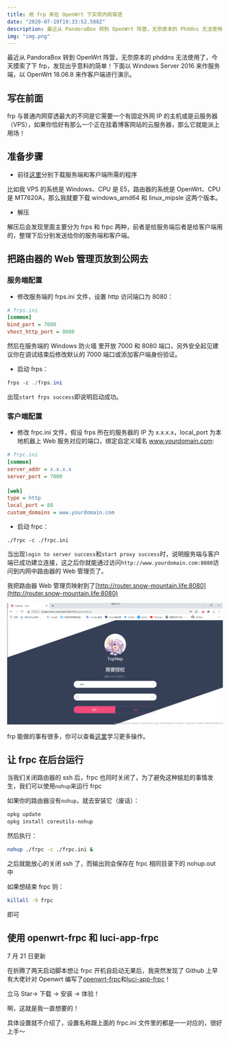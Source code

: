 ```yaml
---
title: 用 frp 来在 OpenWrt 下实现内网穿透
date: "2020-07-19T19:33:52.588Z"
description: 最近从 PandoraBox 转到 OpenWrt 阵营，无奈原本的 Phddns 无法使用了，今天摸索了下 frp，发现出乎意料的简单！
img: "img.png"
---
```


最近从 PandoraBox 转到 OpenWrt 阵营，无奈原本的 phddns 无法使用了，今天摸索了下 frp，发现出乎意料的简单！下面以 Windows Server 2016 来作服务端，以 OpenWrt 18.06.8 来作客户端进行演示。

## 写在前面

frp 与普通内网穿透最大的不同是它需要一个有固定外网 IP 的主机或是云服务器（VPS），如果你恰好有那么一个正在挂着博客网站的云服务器，那么它就能派上用场！

## 准备步骤

- 前往[这里](https://github.com/fatedier/frp/releases)分别下载服务端和客户端所需的程序

比如我 VPS 的系统是 Windows、CPU 是 E5，路由器的系统是 OpenWrt、CPU 是 MT7620A，那么我就要下载 windows_amd64 和 linux_mipsle 这两个版本。

- 解压

解压后会发现里面主要分为 frps 和 frpc 两种，前者是给服务端后者是给客户端用的，整理下后分别发送给你的服务端和客户端。

## 把路由器的 Web 管理页放到公网去

### 服务端配置

- 修改服务端的 frps.ini 文件，设置 http 访问端口为 8080：

```ini
# frps.ini
[common]
bind_port = 7000
vhost_http_port = 8080
```

然后在服务端的 Windows 防火墙 里开放 7000 和 8080 端口，另外安全起见建议你在调试结束后修改默认的 7000 端口或添加客户端身份验证。

- 启动 frps：

```powershell
frps -c ./frps.ini
```

出现`start frps success`即说明启动成功。

### 客户端配置

- 修改 frpc.ini 文件，假设 frps 所在的服务器的 IP 为 x.x.x.x，local_port 为本地机器上 Web 服务对应的端口，绑定自定义域名 www.yourdomain.com:

```ini
# frpc.ini
[common]
server_addr = x.x.x.x
server_port = 7000

[web]
type = http
local_port = 80
custom_domains = www.yourdomain.com
```

- 启动 frpc：

```shell
./frpc -c ./frpc.ini
```

当出现`login to server success`和`start proxy success`时，说明服务端与客户端已成功建立连接，这之后你就能通过访问`http://www.yourdomain.com:8080`访问到内网中路由器的 Web 管理页了。

我把路由器 Web 管理页映射到了[http://router.snow-mountain.life:8080](http://router.snow-mountain.life:8080)

![TopNep](./2020-10-07.png)

frp 能做的事有很多，你可以查看[这里](https://gofrp.org/docs/examples/)学习更多操作。

## 让 frpc 在后台运行

当我们关闭路由器的 ssh 后，frpc 也同时关闭了，为了避免这种尴尬的事情发生，我们可以使用`nohup`来运行 frpc

如果你的路由器没有`nohup`，就去安装它（废话）：

```bash
opkg update
opkg install coreutils-nohup
```

然后执行：

```bash
nohup ./frpc -c ./frpc.ini &
```

之后就能放心的关闭 ssh 了，而输出则会保存在 frpc 相同目录下的 nohup.out 中

如果想结束 frpc 则：

```bash
killall -9 frpc
```

即可

## 使用 openwrt-frpc 和 luci-app-frpc

7 月 21 日更新

在折腾了两天启动脚本想让 frpc 开机自启动无果后，我突然发现了 Github 上早有大佬针对 Openwrt 编写了[openwrt-frpc](https://github.com/kuoruan/openwrt-frp)和[luci-app-frpc](https://github.com/kuoruan/luci-app-frpc)！

立马 Star→ 下载 → 安装 → 体验！

啊，这就是我一直想要的！

具体设置就不介绍了，设置名称跟上面的 frpc.ini 文件里的都是一一对应的，很好上手～
